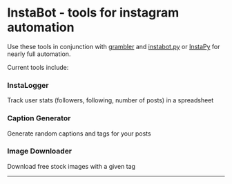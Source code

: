 # InstaBot - tools for instagram automation

Use these tools in conjunction with [grambler](http://gramblr.com/uploader/#home) and [instabot.py](https://github.com/instabot-py/instabot.py) or [InstaPy](https://github.com/timgrossmann/InstaPy) for nearly full automation.

Current tools include:
### InstaLogger
Track user stats (followers, following, number of posts) in a spreadsheet

### Caption Generator
Generate random captions and tags for your posts

### Image Downloader
Download free stock images with a given tag

---
